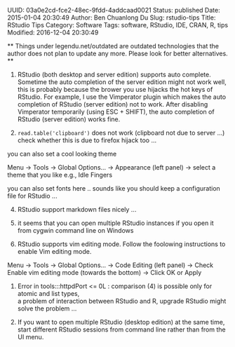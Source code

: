 UUID: 03a0e2cd-fce2-48ec-9fdd-4addcaad0021
Status: published
Date: 2015-01-04 20:30:49
Author: Ben Chuanlong Du
Slug: rstudio-tips
Title: RStudio Tips
Category: Software
Tags: software, RStudio, IDE, CRAN, R, tips
Modified: 2016-12-04 20:30:49

**
Things under legendu.net/outdated are outdated technologies 
that the author does not plan to update any more. 
Please look for better alternatives.
**


1. RStudio (both desktop and server edition) supports auto complete. 
Sometime the auto completion of the server edition might not work well, 
this is probably because the brower you use hijacks the hot keys of RStudio.
For example, 
I use the Vimperator plugin which makes the auto completion of RStudio (server edition) not to work. 
After disabling Vimperator temporarily (using ESC + SHIFT), 
the auto completion of RStudio (server edition) works fine.

2. `read.table('clipboard')` does not work (clipboard not due to server ...)
check whether this is due to firefox hijack too ...

you can also set a cool looking theme

Menu -> Tools -> Global Options... -> Appearance (left panel) -> select a theme that you like
e.g., Idle Fingers

you can also set fonts here ..
sounds like you should keep a configuration file for RStudio ...

4. RStudio support markdown files nicely ...

5. it seems that you can open multiple RStudio instances if you open it from cygwin command line on Windows

6. RStudio supports vim editing mode. 
Follow the foolowing instructions to enable Vim editing mode.

Menu -> Tools -> Global Options... -> Code Editing (left panel) 
-> Check Enable vim editing mode (towards the bottom) -> Click OK or Apply

1. Error in tools:::httpdPort <= 0L :    comparison (4) is possible only for atomic and list types,     
a problem of interaction between RStudio and R, upgrade RStudio might solve the problem ...

2. If you want to open multiple RStudio (desktop edition) at the same time, 
start different RStudio sessions from command line rather than from the UI menu. 
